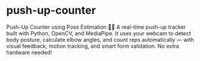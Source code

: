 # push-up-counter
Push-Up Counter using Pose Estimation 🏋️‍♂️ A real-time push-up tracker built with Python, OpenCV, and MediaPipe. It uses your webcam to detect body posture, calculate elbow angles, and count reps automatically — with visual feedback, motion tracking, and smart form validation. No extra hardware needed!
